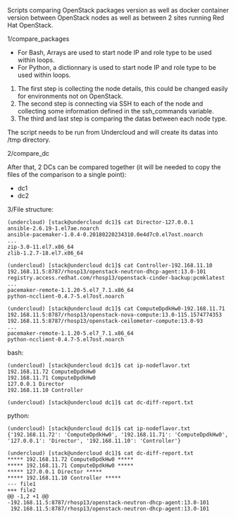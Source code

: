 Scripts comparing OpenStack packages version as well as docker container version between OpenStack nodes as well as between 2 sites running Red Hat OpenStack.

1/compare_packages

* For Bash, Arrays are used to start node IP and role type to be used within loops.
* For Python, a dictionnary is used to start node IP and role type to be used within loops.

1) The first step is collecting the node details, this could be changed easily for environments not on OpenStack.
2) The second step is connecting via SSH to each of the node and collecting some information defined in the ssh_commands variable.
3) The third and last step is comparing the datas between each node type.

The script needs to be run from Undercloud and will create its datas into /tmp directory. 

2/compare_dc

After that, 2 DCs can be compared together (it will be needed to copy the files of the comparison to a single point):
* dc1
* dc2

3/File structure:
```
(undercloud) [stack@undercloud dc1]$ cat Director-127.0.0.1
ansible-2.6.19-1.el7ae.noarch
ansible-pacemaker-1.0.4-0.20180220234310.0e4d7c0.el7ost.noarch
...
zip-3.0-11.el7.x86_64
zlib-1.2.7-18.el7.x86_64
```
```
(undercloud) [stack@undercloud dc1]$ cat Controller-192.168.11.10
192.168.11.5:8787/rhosp13/openstack-neutron-dhcp-agent:13.0-101
registry.access.redhat.com/rhosp13/openstack-cinder-backup:pcmklatest
...
pacemaker-remote-1.1.20-5.el7_7.1.x86_64
python-ncclient-0.4.7-5.el7ost.noarch
```
```
(undercloud) [stack@undercloud dc1]$ cat ComputeDpdkHw0-192.168.11.71
192.168.11.5:8787/rhosp13/openstack-nova-compute:13.0-115.1574774353
192.168.11.5:8787/rhosp13/openstack-ceilometer-compute:13.0-93
...
pacemaker-remote-1.1.20-5.el7_7.1.x86_64
python-ncclient-0.4.7-5.el7ost.noarch
```
bash:
```
(undercloud) [stack@undercloud dc1]$ cat ip-nodeflavor.txt
192.168.11.72 ComputeDpdkHw0
192.168.11.71 ComputeDpdkHw0
127.0.0.1 Director
192.168.11.10 Controller
```
```
(undercloud) [stack@undercloud dc1]$ cat dc-diff-report.txt
```
python:
```
(undercloud) [stack@undercloud dc1]$ cat ip-nodeflavor.txt
{'192.168.11.72': 'ComputeDpdkHw0', '192.168.11.71': 'ComputeDpdkHw0', '127.0.0.1': 'Director', '192.168.11.10': 'Controller'}
```
```
(undercloud) [stack@undercloud dc1]$ cat dc-diff-report.txt
***** 192.168.11.72 ComputeDpdkHw0 *****
***** 192.168.11.71 ComputeDpdkHw0 *****
***** 127.0.0.1 Director *****
***** 192.168.11.10 Controller *****
--- file1
+++ file2
@@ -1,2 +1 @@
-192.168.11.5:8787/rhosp13/openstack-neutron-dhcp-agent:13.0-101
 192.168.11.5:8787/rhosp13/openstack-neutron-dhcp-agent:13.0-101
```
